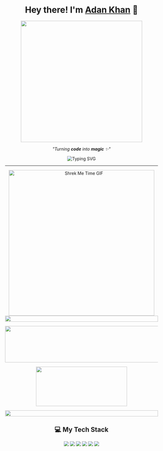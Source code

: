 <h1 align="center">Hey there! I'm <a href="https://github.com/AdanKhan22">Adan Khan</a> 👋</h1>

<p align="center">
  <img src="https://user-images.githubusercontent.com/67393540/126874650-0a0a8cb4-bf3e-4632-9efb-885d9e730eee.gif" width="400px">
</p>

<p align="center">
  <i>"Turning <b>code</b> into <b>magic</b> ✨"</i>
</p>

<p align="center">
  <img src="https://readme-typing-svg.herokuapp.com?font=Fira+Code&size=22&color=04D361&center=true&vCenter=true&width=440&height=45&lines=Full+Stack+Developer;Open+Source+Enthusiast;Lifelong+Learner;Tech+Lover+%E2%9C%A8;Ready+to+collaborate!" alt="Typing SVG">
</p>

---

<p align="center">
  <img src="https://media.giphy.com/media/VeOAG5fkGAdEodtKfW/giphy.gif" width="480" height="480" alt="Shrek Me Time GIF">


<!--📏LINE-->
<img src="https://i.imgur.com/dBaSKWF.gif" height="20" width="100%">

<!--🖼️ILOVEOPENSOURCE-->
<p align="center">
<img src="https://i.imgur.com/AZa5yxa.png" height="120" width="600">

<!--🎵SPOTIFY / 🌐WEBSITE: https://github.com/kittinan/spotify-github-profile -->
<p align="center">
<a href="https://www.youtube.com/watch?v=vdB-8eLEW8g"><img src="https://raw.githubusercontent.com/trinib/spotify-github-profile/master/img/default.svg" height="130" width="300"></a>
</p>
<!--📏LINE-->
<p align="center">
<img src="https://i.imgur.com/dBaSKWF.gif" height="20" width="100%">

<h2 align="center">💻 My Tech Stack</h2> <p align="center"> <img src="https://img.shields.io/badge/-HTML5-E34F26?style=flat-square&logo=html5&logoColor=white" /> <img src="https://img.shields.io/badge/-CSS3-1572B6?style=flat-square&logo=css3" /> <img src="https://img.shields.io/badge/-JavaScript-F7DF1E?style=flat-square&logo=javascript&logoColor=black" /> <img src="https://img.shields.io/badge/-React-61DAFB?style=flat-square&logo=react&logoColor=black" /> <img src="https://img.shields.io/badge/-Node.js-339933?style=flat-square&logo=node.js&logoColor=white" /> <img src="https://img.shields.io/badge/-Git-F05032?style=flat-square&logo=git&logoColor=white" /> </p>

